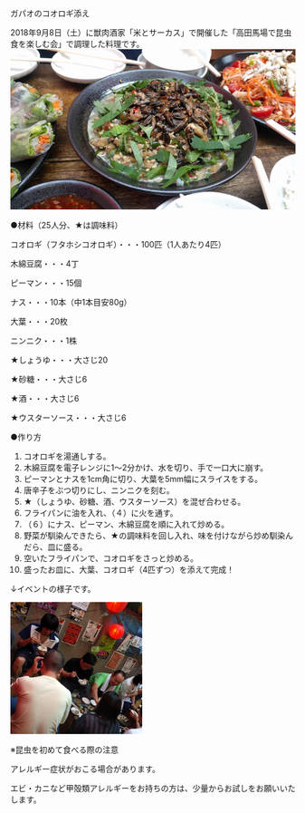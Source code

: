 ガパオのコオロギ添え

2018年9月8日（土）に獣肉酒家「米とサーカス」で開催した「高田馬場で昆虫食を楽しむ会」で調理した料理です。
![ガパオのコオロギ添え](ガパオのコオロギ添え.webp)

●材料（25人分、★は調味料）

コオロギ（フタホシコオロギ）・・・100匹（1人あたり4匹）

木綿豆腐・・・4丁

ピーマン・・・15個

ナス・・・10本（中1本目安80g）

大葉・・・20枚

ニンニク・・・1株

★しょうゆ・・・大さじ20

★砂糖・・・大さじ6

★酒・・・大さじ6

★ウスターソース・・・大さじ6

●作り方

1. コオロギを湯通しする。
2. 木綿豆腐を電子レンジに1～2分かけ、水を切り、手で一口大に崩す。
3. ピーマンとナスを1cm角に切り、大葉を5mm幅にスライスをする。
4. 唐辛子をぶつ切りにし、ニンニクを刻む。
5. ★（しょうゆ、砂糖、酒、ウスターソース）を混ぜ合わせる。
6. フライパンに油を入れ、（４）に火を通す。
7. （６）にナス、ピーマン、木綿豆腐を順に入れて炒める。
8. 野菜が馴染んできたら、★の調味料を回し入れ、味を付けながら炒め馴染んだら、皿に盛る。
9. 空いたフライパンで、コオロギをさっと炒める。
10. 盛ったお皿に、大葉、コオロギ（4匹ずつ）を添えて完成！

↓イベントの様子です。

![イベント風景](イベント風景.webp)

※昆虫を初めて食べる際の注意

アレルギー症状がおこる場合があります。

エビ・カニなど甲殻類アレルギーをお持ちの方は、少量からお試しをお願いいたします。